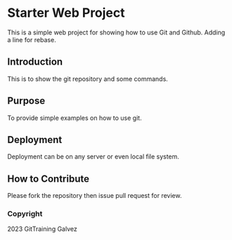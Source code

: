 # Starter Web Project

This is a simple web project for showing how to use Git and Github. Adding a line for rebase.

## Introduction

This is to show the git repository and some commands.

## Purpose

To provide simple examples on how to use git.

## Deployment

Deployment can be on any server or even local file system.

## How to Contribute

Please fork the repository then issue pull request for review.

### Copyright

2023 GitTraining Galvez
